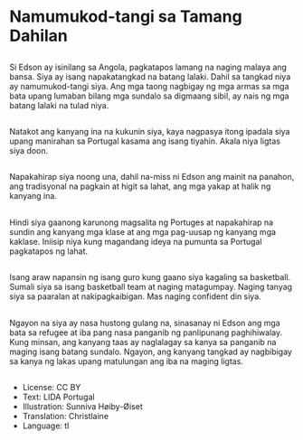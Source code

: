 # Namumukod-tangi sa Tamang Dahilan

##
Si Edson ay isinilang sa Angola, pagkatapos lamang na naging malaya ang bansa. Siya ay isang napakatangkad na batang lalaki. Dahil sa tangkad niya ay namumukod-tangi siya. Ang mga taong nagbigay ng mga armas sa mga bata upang lumaban bilang mga sundalo sa digmaang sibil, ay nais ng mga batang lalaki na tulad niya.

##
Natakot ang kanyang ina na kukunin siya, kaya nagpasya itong ipadala siya upang manirahan sa Portugal kasama ang isang tiyahin. Akala niya ligtas siya doon.

##
Napakahirap siya noong una, dahil na-miss ni Edson ang mainit na panahon, ang tradisyonal na pagkain at higit sa lahat, ang mga yakap at halik ng kanyang ina.

##
Hindi siya gaanong karunong magsalita ng Portuges at napakahirap na sundin ang kanyang mga klase at ang mga pag-uusap ng kanyang mga kaklase. Iniisip niya kung magandang ideya na pumunta sa Portugal pagkatapos ng lahat.

##
Isang araw napansin ng isang guro kung gaano siya kagaling sa basketball. Sumali siya sa isang basketball team at naging matagumpay. Naging tanyag siya sa paaralan at nakipagkaibigan. Mas naging confident din siya.

##
Ngayon na siya ay nasa hustong gulang na, sinasanay ni Edson ang mga bata sa refugee at iba pang nasa panganib ng panlipunang paghihiwalay. Kung minsan, ang kanyang taas ay naglalagay sa kanya sa panganib na maging isang batang sundalo. Ngayon, ang kanyang tangkad ay nagbibigay sa kanya ng lakas upang matulungan ang iba na maging ligtas.

##
* License: CC BY
* Text: LIDA Portugal
* Illustration: Sunniva Høiby-Øiset
* Translation: Christlaine
* Language: tl
